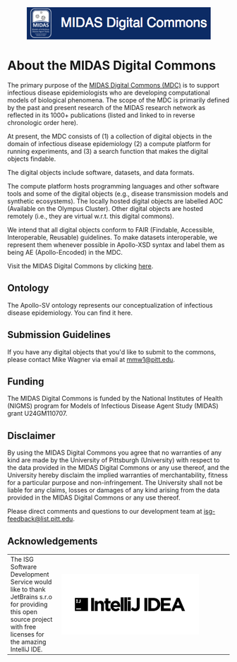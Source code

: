 <div style="text-align:center"><img src ="https://github.com/midas-isg/digital-commons/raw/master/logo.png" /></div>

# About the MIDAS Digital Commons

 The primary purpose of the [MIDAS Digital Commons (MDC)](http://epimodels.org/apps/mdc) is to support infectious disease epidemiologists who are developing computational models of biological phenomena. The scope of the MDC is primarily defined by the past and present research of the MIDAS research network as reflected in its 1000+ publications (listed and linked to in reverse chronologic order here).

At present, the MDC consists of (1) a collection of digital objects in the domain of infectious disease epidemiology (2) a compute platform for running experiments, and (3) a search function that makes the digital objects findable.

The digital objects include software, datasets, and data formats.

The compute platform hosts programming languages and other software tools and some of the digital objects (e.g., disease transmission models and synthetic ecosystems). The locally hosted digital objects are labelled AOC (Available on the Olympus Cluster). Other digital objects are hosted remotely (i.e., they are virtual w.r.t. this digital commons).

We intend that all digital objects conform to FAIR (Findable, Accessible, Interoperable, Reusable) guidelines. To make datasets interoperable, we represent them whenever possible in Apollo-XSD syntax and label them as being AE (Apollo-Encoded) in the MDC.

Visit the MIDAS Digital Commons by clicking [here](http://epimodels.org/apps/mdc).

## Ontology

The Apollo-SV ontology represents our conceptualization of infectious disease epidemiology. You can find it here.


## Submission Guidelines

If you have any digital objects that you'd like to submit to the commons, please contact Mike Wagner via email at mmw1@pitt.edu.

## Funding

The MIDAS Digital Commons is funded by the National Institutes of Health (NIGMS) program for Models of Infectious Disease Agent Study (MIDAS) grant U24GM110707.

## Disclaimer

By using the MIDAS Digital Commons you agree that no warranties of any kind are made by the University of Pittsburgh (University) with respect to the data provided in the MIDAS Digital Commons or any use thereof, and the University hereby disclaim the implied warranties of merchantability, fitness for a particular purpose and non-infringement. The University shall not be liable for any claims, losses or damages of any kind arising from the data provided in the MIDAS Digital Commons or any use thereof.

Please direct comments and questions to our development team at isg-feedback@list.pitt.edu.

## Acknowledgements 
<table border=0>
<tr>
  <td>
     The ISG Software Development Service would like to thank JetBrains s.r.o for providing this open source project with free licenses for the amazing IntelliJ IDE.</td>
  <td width="375"><a href="http://www.jetbrains.com/idea/"><img src="https://github.com/ApolloDev/apollo/blob/wiki/img/logo_IntelliJIDEA.png" align="left" width="312" ></a></td>
<tr>
</table>
